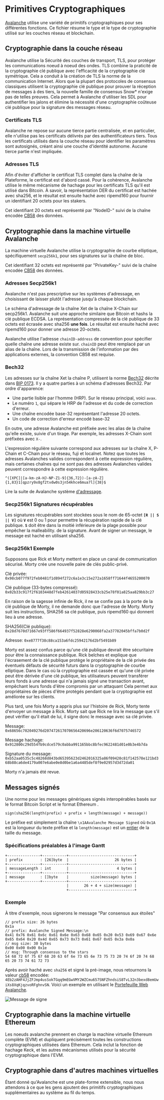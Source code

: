 # Primitives Cryptographiques

[Avalanche](../../#avalanche) utilise une variété de primitifs cryptographiques pour ses différentes fonctions. Ce fichier résume le type et le type de cryptographie utilisé sur les couches réseau et blockchain.

## Cryptographie dans la couche réseau

Avalanche utilise la Sécurité des couches de transport, TLS, pour protéger les communications noeud à noeud des ondes. TLS combine la praticité de la cryptographie clé publique avec l'efficacité de la cryptographie clé symétrique. Cela a conduit à la création de TLS la norme de la communication Internet. Alors que la plupart des protocoles de consensus classiques utilisent la cryptographie clé publique pour prouver la réception de messages à des tiers, la nouvelle famille de consensus Snow\* n'exige pas de telles preuves. Cela permet à Avalanche d'utiliser les SDL pour authentifier les jalons et élimine la nécessité d'une cryptographie coûteuse clé publique pour la signature des messages réseau.

### Certificats TLS

Avalanche ne repose sur aucune tierce partie centralisée, et en particulier, elle n'utilise pas les certificats délivrés par des authentificateurs tiers. Tous les certificats utilisés dans la couche réseau pour identifier les paramètres sont autosignés, créant ainsi une couche d'identité autonome. Aucune tierce partie n'est impliquée.

### Adresses TLS

Afin d'éviter d'afficher le certificat TLS complet dans la chaîne de la Plateforme, le certificat est d'abord cassé. Pour la cohérence, Avalanche utilise le même mécanisme de hachage pour les certificats TLS qu'il est utilisé dans Bitcoin. À savoir, la représentation DER du certificat est hachée avec sha256, et le résultat est ensuite haché avec ripemd160 pour fournir un identifiant 20 octets pour les stakers.

Cet identifiant 20 octets est représenté par "NodeID-" suivi de la chaîne encodée [CB58](https://support.avalabs.org/en/articles/4587395-what-is-cb58) des données.

## Cryptographie dans la machine virtuelle Avalanche

La machine virtuelle Avalanche utilise la cryptographie de courbe elliptique, spécifiquement `secp256k1`, pour ses signatures sur la chaîne de bloc.

Cet identifiant 32 octets est représenté par "PrivateKey-" suivi de la chaîne encodée [CB58](https://support.avalabs.org/en/articles/4587395-what-is-cb58) des données.

### Adresses Secp256k1

Avalanche n'est pas prescriptive sur les systèmes d'adressage, en choisissant de laisser plutôt l'adresse jusqu'à chaque blockchain.

Le schéma d'adressage de la chaîne Xet de la chaîne X-Chain sur secp256k1. Avalanche suit une approche similaire que Bitcoin et hashs la clé publique ECDSA. La représentation compressée de la clé publique de 33 octets est écrasée avec sha256 **une fois**. Le résultat est ensuite haché avec ripemd160 pour donner une adresse 20-octets.

Avalanche utilise l'adresse `chainID-address` de convention pour spécifier quelle chaîne une adresse existe sur. `chainID` peut être remplacé par un alias de la chaîne. Lors de la transmission de l'information par des applications externes, la convention CB58 est requise.

### Bech32

Les adresses sur la chaîne Xet la chaîne P, utilisent la norme [Bech32](http://support.avalabs.org/en/articles/4587392-what-is-bech32) décrite dans [BIP 0173](https://en.bitcoin.it/wiki/BIP_0173). Il y a quatre parties à un schéma d'adresses Bech32. Par ordre d'apparence:

* Une partie lisible par l'homme \(HRP\). Sur le réseau principal, voici `avax`.
* Le numéro `1`, qui sépare le HRP de l'adresse et du code de correction d'erreur.
* Une chaîne encodée base-32 représentant l'adresse 20 octets.
* Un code de correction d'erreur encodé base-32

En outre, une adresse Avalanche est préfixée avec les alias de la chaîne qu'elle existe, suivie d'un tirage. Par exemple, les adresses X-Chain sont préfixées avec `X-`.

L'expression régulière suivante correspond aux adresses sur la chaîne X, P-Chain et C-Chain pour le réseau, fuji et localnet. Notez que toutes les adresses Avalanches valides correspondent à cette expression régulière, mais certaines chaînes qui ne sont pas des adresses Avalanches valides peuvent correspondre à cette expression régulière.

```text
^([XPC]|[a-km-zA-HJ-NP-Z1-9]{36,72})-[a-zA-Z]{1,83}1[qpzry9x8gf2tvdw0s3jn54khce6mua7l]{38}$
```

Lire la suite de Avalanche système [d'adressage](https://support.avalabs.org/en/articles/4596397-what-is-an-address).

### Secp256k1 Signatures récupérables

Les signatures récupérables sont stockées sous le nom de 65-octet **`[R || S || V]`** où **`V`** est 0 ou 1 pour permettre la récupération rapide de la clé publique. **`S`** doit être dans la moitié inférieure de la plage possible pour empêcher la malleability. de la signature. Avant de signer un message, le message est haché en utilisant sha256.

### Secp256k1 Exemple

Supposons que Rick et Morty mettent en place un canal de communication sécurisé. Morty crée une nouvelle paire de clés public-privé.

Clé privée: `0x98cb077f972feb0481f1d894f272c6a1e3c15e272a1658ff71644f4655200070`

Clé publique \(33-bytes compressé\): `0x02b33c917f2f6103448d7feb42614037d05928433cb25e78f01a825aa829bb3c27`

En raison de la sagesse infinie de Rick, il ne se confie pas à la porte de la clé publique de Morty, il ne demande donc que l'adresse de Morty. Morty suit les instructions, SHA256 sa clé publique, puis ripemd160 qui donnent lieu à une adresse.

SHA256\(Clé publique\): `0x28d7670d71667e93ff586f664937f52828e6290068fa2a37782045bffa7b0d2f`

Adresse: `0xe8777f38c88ca153a6fdc25942176d2bf5491b89`

Morty est assez confus parce qu'une clé publique devrait être sécuritaire pour être la connaissance publique. Rick belches et explique que l'écrasement de la clé publique protège le propriétaire de la clé privée des éventuels défauts de sécurité futurs dans la cryptographie de courbe elliptique. Dans le cas où la cryptographie est cassée et qu'une clé privée peut être dérivée d'une clé publique, les utilisateurs peuvent transférer leurs fonds à une adresse qui n'a jamais signé une transaction avant, empêchant leurs fonds d'être compromis par un attaquant Cela permet aux propriétaires de pièces d'être protégés pendant que la cryptographie est améliorée sur les clients.

Plus tard, une fois Morty a appris plus sur l'histoire de Rick, Morty tente d'envoyer un message à Rick. Morty sait que Rick ne lira le message que s'il peut vérifier qu'il était de lui, il signe donc le message avec sa clé privée.

Message: `0x68656c702049276d207472617070656420696e206120636f6d7075746572`

Message hachage: `0x912800c29d554fb9cdce579c0abba991165bbc8bfec9622481d01e0b3e4b7da`

Signature du message: `0xb52aa0535c5c48268d843bd65395623d2462016325a86f09420c81f142578e121bd368b88ca6de4179a007e6abe0e8d0be1a6a4485def8f9e02957d3d72da01`

Morty n'a jamais été revue.

## Messages signés

Une norme pour les messages génériques signés interopérables basés sur le format Bitcoin Script et le format Ethereum .

```text
sign(sha256(length(prefix) + prefix + length(message) + message))
```

Le préfixe est simplement la chaîne `\x1AAvalanche Message Signed` où `0x1A` est la longueur du texte préfixe et la `length(message)` est un [entier](serialization-primitives.md#integer) de la taille du message.

### Spécifications préalables à l'image Gantt

```text
+---------------+-----------+------------------------------+
| prefix        : [26]byte  |                     26 bytes |
+---------------+-----------+------------------------------+
| messageLength : int       |                      4 bytes |
+---------------+-----------+------------------------------+
| message       : []byte    |          size(message) bytes |
+---------------+-----------+------------------------------+
                            |       26 + 4 + size(message) |
                            +------------------------------+
```

### Exemple

À titre d'exemple, nous signerons le message "Par consensus aux étoiles"

```text
// prefix size: 26 bytes
0x1a
// prefix: Avalanche Signed Message:\n
0x41 0x76 0x61 0x6c 0x61 0x6e 0x63 0x68 0x65 0x20 0x53 0x69 0x67 0x6e 0x65 0x64 0x20 0x4d 0x65 0x73 0x73 0x61 0x67 0x65 0x3a 0x0a
// msg size: 30 bytes
0x00 0x00 0x00 0x1e
// msg: Through consensus to the stars
54 68 72 6f 75 67 68 20 63 6f 6e 73 65 6e 73 75 73 20 74 6f 20 74 68 65 20 73 74 61 72 73
```

Après avoir haché avec `sha256` et signé la pré-image, nous retournons la valeur [cb58](https://support.avalabs.org/en/articles/4587395-what-is-cb58) encodée: `4Eb2zAHF4JjZFJmp4usSokTGqq9mEGwVMY2WZCmu657SNFZhndsiS8TvL32n3bexd8emUwiXs8XqKjqzvoRFghnvSN`. Voici un exemple en utilisant le [Portefeuille Web Avalanche](https://wallet.avax.network/wallet/advanced).

![Message de signe](../../.gitbook/assets/sign-message.png)

## Cryptographie dans la machine virtuelle Ethereum

Les noeuds avalanche prennent en charge la machine virtuelle Ethereum complète \(EVM\) et dupliquent précisément toutes les constructions cryptographiques utilisées dans Ethereum. Cela inclut la fonction de hachage Keck, et les autres mécanismes utilisés pour la sécurité cryptographique dans l'EVM.

## Cryptographie dans d'autres machines virtuelles

Étant donné qu'Avalanche est une plate-forme extensible, nous nous attendons à ce que les gens ajoutent des primitifs cryptographiques supplémentaires au système au fil du temps.

